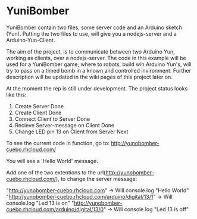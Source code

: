 # YuniBomber

YuniBomber contain two files, some server code and an Arduino sketch (Yun). 
Putting the two files to use, will give you a nodejs-server and a Arduino-Yun-Client.

The aim of the project, is to communicate between two Arduino Yun, working as clients, over a nodejs-server. 
The code in this example will be used for a YuniBomber game, where to robots, build wih Arduino Yun's, will try to pass on a timed bomb in a known and controlled invironment. Further description will be updated in the wiki pages of this project later on.

At the moment the rep is still under development. The project status looks like this:

  1. Create Server                                Done
  2. Create Client                                Done
  3. Connect Client to Server                     Done
  4. Recieve Server-message on Client             Done
  5. Change LED pin 13 on Client from Server      Next

To see the current code in function, go to:
http://yunobomber-cuebo.rhcloud.com/

You will see a 'Hello World' message.

Add one of the two extentions to the url(http://yunobomber-cuebo.rhcloud.com/), to change the server message:

 "http://yunobomber-cuebo.rhcloud.com"                          -> Will console.log "Hello World"
 "http://yunobomber-cuebo.rhcloud.com/arduino/digital/13/1"    -> Will console.log "Led 13 is on"
 "http://yunobomber-cuebo.rhcloud.com/arduino/digital/13/0"    -> Will console.log "Led 13 is off"

